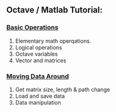 ## Octave / Matlab Tutorial:
### [Basic Operations](Week_2/Basic_Operations.md)
1. Elementary math operqations.
2. Logical operations    
3. Octave variables
4. Vector and matrices

### [Moving Data Around](Week_2/Moving_Data_Around.md)
1. Get matrix size, length & path change
2. Load and save data    
3. Data manipulation
